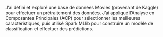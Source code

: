 J’ai défini et exploré une base de données Movies (provenant de Kaggle) pour effectuer un prétraitement des données. J’ai appliqué l’Analyse en Composantes Principales (ACP) pour sélectionner les meilleures caractéristiques, puis utilisé Spark MLlib pour construire un modèle de classification et effectuer des prédictions.
